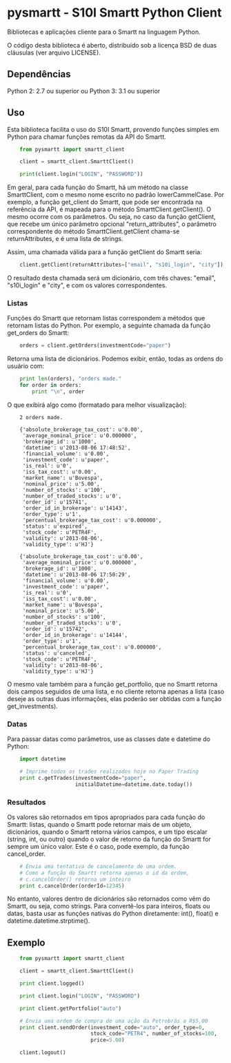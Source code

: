 
# pysmartt - S10I Smartt Python Client

Bibliotecas e aplicações cliente para o Smartt na linguagem Python.

O código desta biblioteca é aberto, distribuído sob a licença BSD de duas
cláusulas (ver arquivo LICENSE).


## Dependências

Python 2: 2.7 ou superior
ou
Python 3: 3.1 ou superior

## Uso

Esta biblioteca facilita o uso do S10I Smartt, provendo funções simples em Python
para chamar funções remotas da API do Smartt.

```python
    from pysmartt import smartt_client

    client = smartt_client.SmarttClient()

    print(client.login("LOGIN", "PASSWORD"))
```

Em geral, para cada função do Smartt, há um método na classe SmarttClient, com o mesmo
nome escrito no padrão lowerCammelCase. Por exemplo, a função get_client do Smartt,
que pode ser encontrada na referência da API, é mapeada para o método
SmarttClient.getClient(). O mesmo ocorre com os parâmetros. Ou seja, no caso da função
getClient, que recebe um único parâmetro opcional "return_attributes", o parâmetro
correspondente do método SmarttClient.getClient chama-se returnAttributes, e é uma
lista de strings.

Assim, uma chamada válida para a função getClient do Smartt seria:

```python
    client.getClient(returnAttributes=["email", "s10i_login", "city"])
```

O resultado desta chamada será um dicionário, com três chaves:
"email", "s10i_login" e "city", e com os valores correspondentes.

### Listas

Funções do Smartt que retornam listas correspondem a métodos que retornam listas
do Python. Por exemplo, a seguinte chamada da função get_orders do Smartt:

```python
    orders = client.getOrders(investmentCode="paper")
```

Retorna uma lista de dicionários. Podemos exibir, então, todas as ordens do usuário com:

```python
    print len(orders), "orders made."
    for order in orders:
        print "\n", order
```

O que exibirá algo como (formatado para melhor visualização):

```
    2 orders made.

    {'absolute_brokerage_tax_cost': u'0.00',
     'average_nominal_price': u'0.000000',
     'brokerage_id': u'1000',
     'datetime': u'2013-08-06 17:48:52',
     'financial_volume': u'0.00',
     'investment_code': u'paper',
     'is_real': u'0',
     'iss_tax_cost': u'0.00',
     'market_name': u'Bovespa',
     'nominal_price': u'5.00',
     'number_of_stocks': u'100',
     'number_of_traded_stocks': u'0',
     'order_id': u'15741',
     'order_id_in_brokerage': u'14143',
     'order_type': u'1',
     'percentual_brokerage_tax_cost': u'0.000000',
     'status': u'expired',
     'stock_code': u'PETR4F',
     'validity': u'2013-08-06',
     'validity_type': u'HJ'}

    {'absolute_brokerage_tax_cost': u'0.00',
     'average_nominal_price': u'0.000000',
     'brokerage_id': u'1000',
     'datetime': u'2013-08-06 17:50:29',
     'financial_volume': u'0.00',
     'investment_code': u'paper',
     'is_real': u'0',
     'iss_tax_cost': u'0.00',
     'market_name': u'Bovespa',
     'nominal_price': u'5.00',
     'number_of_stocks': u'100',
     'number_of_traded_stocks': u'0',
     'order_id': u'15742',
     'order_id_in_brokerage': u'14144',
     'order_type': u'1',
     'percentual_brokerage_tax_cost': u'0.000000',
     'status': u'canceled',
     'stock_code': u'PETR4F',
     'validity': u'2013-08-06',
     'validity_type': u'HJ'}
```

O mesmo vale também para a função get_portfolio, que no Smartt retorna
dois campos seguidos de uma lista, e no cliente retorna apenas a lista (caso deseje
as outras duas informações, elas poderão ser obtidas com a função get_investments).

### Datas

Para passar datas como parâmetros, use as classes date e datetime do Python:

```python
    import datetime

    # Imprime todos os trades realizados hoje no Paper Trading
    print c.getTrades(investmentCode="paper",
                      initialDatetime=datetime.date.today())
```

### Resultados

Os valores são retornados em tipos apropriados para cada função do Smartt: listas, quando
o Smartt pode retornar mais de um objeto, dicionários, quando o Smartt retorna vários campos,
e um tipo escalar (string, int, ou outro) quando o valor de retorno da função do Smartt
for sempre um único valor. Este é o caso, pode exemplo, da função cancel_order.

```python
    # Envia uma tentativa de cancelamento de uma ordem.
    # Como a função do Smartt retorna apenas o id da ordem,
    # c.cancelOrder() retorna um inteiro
    print c.cancelOrder(orderId=12345)
```

No entanto, valores dentro de dicionários são retornados como vêm do Smartt, ou seja,
como strings. Para convertê-los para inteiros, floats ou datas, basta usar
as funções nativas do Python diretamente: int(), float() e datetime.datetime.strptime().

## Exemplo

```python
    from pysmartt import smartt_client

    client = smartt_client.SmarttClient()

    print client.logged()

    print client.login("LOGIN", "PASSWORD")

    print client.getPortfolio("auto")

    # Envia uma ordem de compra de uma ação da Petrobrás a R$5,00
    print client.sendOrder(investment_code="auto", order_type=0,
                           stock_code="PETR4", number_of_stocks=100,
                           price=5.00)

    client.logout()
```